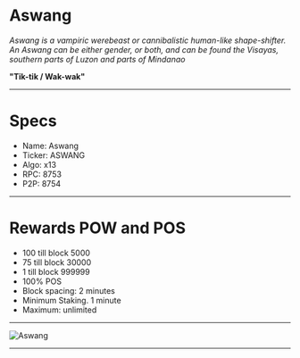 Aswang
============

*Aswang is a vampiric werebeast or cannibalistic human-like shape-shifter. An Aswang can be either gender, or both, and can be found the Visayas, southern parts of Luzon and parts of Mindanao*

**"Tik-tik / Wak-wak"**

------


Specs
============

- Name: Aswang 
- Ticker: ASWANG
- Algo: x13
- RPC: 8753
- P2P: 8754


------


Rewards POW and POS
============

- 100 till block 5000
- 75 till block 30000
- 1 till block 999999
- 100% POS
- Block spacing: 2 minutes
- Minimum Staking. 1 minute
- Maximum: unlimited


------


![Aswang](https://cdn.pbrd.co/images/H7b3SGv.png)


-----